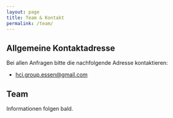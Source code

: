 ```yaml
---
layout: page
title: Team & Kontakt
permalink: /team/
---
```


## Allgemeine Kontaktadresse

Bei allen Anfragen bitte die nachfolgende Adresse kontaktieren:

* hci.group.essen@gmail.com

## Team

Informationen folgen bald.
